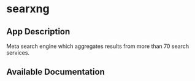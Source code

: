 # searxng

## App Description

Meta search engine which aggregates results from more than 70 search services.

## Available Documentation

